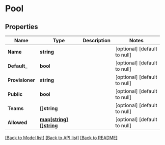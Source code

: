 # Pool

## Properties
Name | Type | Description | Notes
------------ | ------------- | ------------- | -------------
**Name** | **string** |  | [optional] [default to null]
**Default_** | **bool** |  | [optional] [default to null]
**Provisioner** | **string** |  | [optional] [default to null]
**Public** | **bool** |  | [optional] [default to null]
**Teams** | **[]string** |  | [optional] [default to null]
**Allowed** | [**map[string][]string**](array.md) |  | [optional] [default to null]

[[Back to Model list]](../README.md#documentation-for-models) [[Back to API list]](../README.md#documentation-for-api-endpoints) [[Back to README]](../README.md)


